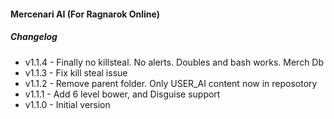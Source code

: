 #### Mercenari AI (For Ragnarok Online)

##### Changelog
* v1.1.4 - Finally no killsteal. No alerts. Doubles and bash works. Merch Db
* v1.1.3 - Fix kill steal issue
* v1.1.2 - Remove parent folder. Only USER_AI content now in reposotory
* v1.1.1 - Add 6 level bower, and Disguise support
* v1.1.0 - Initial version
